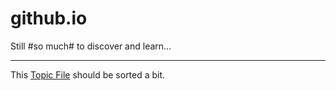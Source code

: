 # github.io
Still #so much# to discover and learn...

--------------------------

This [Topic File](todo_next.md) should be sorted a bit.

